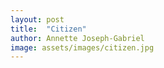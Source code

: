 ```yaml
---
layout: post
title:  "Citizen"
author: Annette Joseph-Gabriel
image: assets/images/citizen.jpg
---
```


